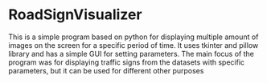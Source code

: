 # RoadSignVisualizer
This is a simple program based on python for displaying multiple amount of images on the screen for a specific period of time. It uses tkinter and pillow library and has a simple GUI for setting parameters. 
The main focus of the program was for displaying traffic signs from the datasets with specific parameters, but it can be used for different other purposes
